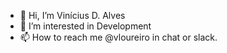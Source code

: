 - 👋 Hi, I’m Vinícius D. Alves
- 👀 I’m interested in Development
- 📫 How to reach me @vloureiro in chat or slack.
